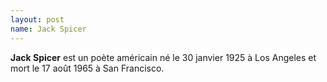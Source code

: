 ```yaml
---
layout: post
name: Jack Spicer
---
```

**Jack Spicer** est un poète américain né le 30 janvier 1925 à Los Angeles et mort le 17 août 1965 à San Francisco.
